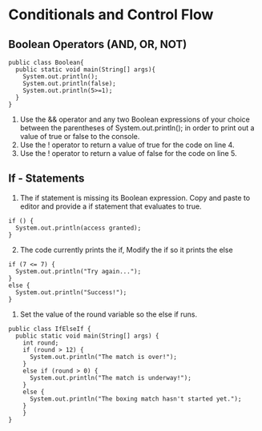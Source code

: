 # Conditionals and Control Flow 
## Boolean Operators (AND, OR, NOT)
```
public class Boolean{
  public static void main(String[] args){
    System.out.println();
    System.out.println(false);
    System.out.println(5>=1);
  }
}
```
1. Use the && operator and any two Boolean expressions of your choice between the parentheses of System.out.println(); in 
order to print out a value of true or false to the console.
2. Use the ! operator to return a value of true for the code on line 4.
3. Use the ! operator to return a value of false for the code on line 5.


## If - Statements 

1. The if statement is missing its Boolean expression. Copy and paste to editor and provide a if statement 
that evaluates to true.
```
if () {
  System.out.println(access granted); 
}
```
2. The code currently prints the if, Modify the if so it prints the else 
```
if (7 <= 7) {
  System.out.println("Try again...");
} 
else {
  System.out.println("Success!");
}
```
1. Set the value of the round variable so the else if runs.
```
public class IfElseIf {
  public static void main(String[] args) {
    int round;
    if (round > 12) {
      System.out.println("The match is over!");
    } 
    else if (round > 0) {
      System.out.println("The match is underway!");
    }	
    else {
      System.out.println("The boxing match hasn't started yet.");
    }	
	}
}

```




